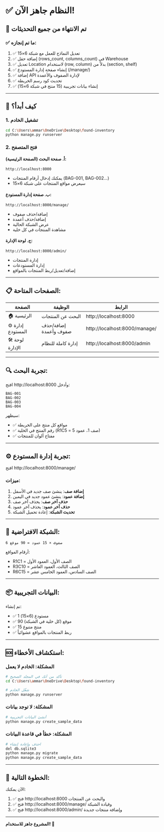 # ✅ النظام جاهز الآن!

## 🎉 تم الانتهاء من جميع التحديثات

### ✅ ما تم إنجازه:
1. ✅ تعديل النماذج للعمل مع شبكة 6×15
2. ✅ إضافة حقل (rows_count, columns_count) في Warehouse
3. ✅ تعديل Location لاستخدام (row, column) بدلاً من (section, shelf)
4. ✅ إنشاء صفحة إدارة المستودع (/manage/)
5. ✅ إضافة API لإدارة الصفوف والأعمدة
6. ✅ تحديث كود رسم الخريطة
7. ✅ إنشاء بيانات تجريبية (15 منتج في شبكة 6×15)

---

## 🚀 كيف أبدأ؟

### 1. تشغيل الخادم
```bash
cd C:\Users\ammar\OneDrive\Desktop\found-inventory
python manage.py runserver
```

### 2. فتح المتصفح

#### أ. صفحة البحث (الصفحة الرئيسية):
```
http://localhost:8000
```
- يمكنك إدخال أرقام المنتجات (BAG-001, BAG-002...)
- سيعرض مواقع المنتجات على شبكة 6×15

#### ب. صفحة إدارة المستودع:
```
http://localhost:8000/manage/
```
- إضافة/حذف صفوف
- إضافة/حذف أعمدة
- عرض الشبكة الحالية
- مشاهدة المنتجات في كل خلية

#### ج. لوحة الإدارة:
```
http://localhost:8000/admin/
```
- إدارة المنتجات
- إدارة المستودعات
- إضافة/تعديل/ربط المنتجات بالمواقع

---

## 📋 الصفحات المتاحة:

| الصفحة | الوظيفة | الرابط |
|--------|---------|--------|
| 🏠 الرئيسية | البحث عن المنتجات | http://localhost:8000 |
| ⚙️ إدارة المستودع | إضافة/حذف صفوف وأعمدة | http://localhost:8000/manage/ |
| 🛠️ لوحة الإدارة | إدارة كاملة للنظام | http://localhost:8000/admin |

---

## 🔍 تجربة البحث:

افتح http://localhost:8000 وأدخل:
```
BAG-001
BAG-002
BAG-003
BAG-004
```

سيظهر:
- ✅ مواقع كل منتج على الخريطة
- ✅ رقم المنتج في الخلية (R1C5 = صف 1، عمود 5)
- ✅ مفتاح ألوان للمنتجات

---

## ⚙️ تجربة إدارة المستودع:

افتح http://localhost:8000/manage/

### ميزات:
1. **إضافة صف**: ينشئ صف جديد في الأسفل
2. **إضافة عمود**: ينشئ عمود جديد في اليمين
3. **حذف آخر صف**: يحذف آخر صف
4. **حذف آخر عمود**: يحذف آخر عمود
5. **تحديث الشبكة**: إعادة تحميل الشبكة

---

## 🎨 الشبكة الافتراضية:

```
6 صفوف × 15 عمود = 90 موقع
```

أرقام المواقع:
- R1C1 = الصف الأول، العمود الأول
- R3C10 = الصف الثالث، العمود العاشر
- R6C15 = الصف السادس، العمود الخامس عشر

---

## 📦 البيانات التجريبية:

تم إنشاء:
- ✅ 1 مستودع (6×15)
- ✅ 90 موقع (كل خلية في الشبكة)
- ✅ 15 منتج متنوع
- ✅ ربط المنتجات بالمواقع عشوائياً

---

## 🆘 استكشاف الأخطاء:

### المشكلة: الخادم لا يعمل
```bash
# تأكد من أنك في المجلد الصحيح
cd C:\Users\ammar\OneDrive\Desktop\found-inventory

# شغّل الخادم
python manage.py runserver
```

### المشكلة: لا توجد بيانات
```bash
# أنشئ البيانات التجريبية
python manage.py create_sample_data
```

### المشكلة: خطأ في قاعدة البيانات
```bash
# احذف وإعادة إنشاء
del db.sqlite3
python manage.py migrate
python manage.py create_sample_data
```

---

## 🎯 الخطوة التالية:

الآن يمكنك:
1. ✅ فتح http://localhost:8000 والبحث عن المنتجات
2. ✅ فتح http://localhost:8000/manage/ وقيادة الشبكة
3. ✅ فتح http://localhost:8000/admin/ وإضافة منتجات جديدة

---

**المشروع جاهز للاستخدام! 🚀**

